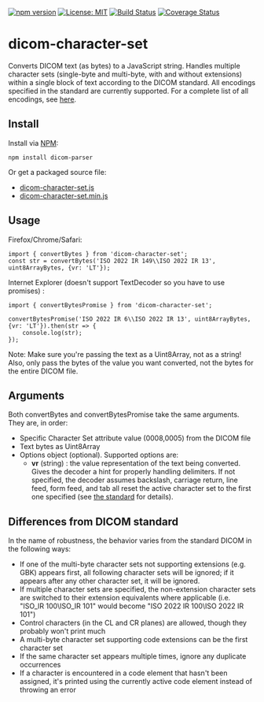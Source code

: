[![npm version](https://badge.fury.io/js/dicom-character-set.svg)](https://badge.fury.io/js/dicom-character-set) [![License: MIT](https://img.shields.io/badge/License-MIT-yellow.svg)](https://opensource.org/licenses/MIT) [![Build Status](https://travis-ci.org/radialogica/dicom-character-set.svg?branch=master)](https://travis-ci.org/radialogica/dicom-character-set)
[![Coverage Status](https://coveralls.io/repos/github/radialogica/dicom-character-set/badge.svg?branch=master)](https://coveralls.io/github/radialogica/dicom-character-set)

dicom-character-set
===================
Converts DICOM text (as bytes) to a JavaScript string. Handles multiple character sets (single-byte and multi-byte, with and without extensions) within a single block of text according to the DICOM standard. All encodings specified in the standard are currently supported. For a complete list of all encodings, see [here](http://dicom.nema.org/medical/dicom/current/output/chtml/part03/sect_C.12.html#sect_C.12.1.1.2).

Install
-------

Install via [NPM](https://www.npmjs.com/):

`npm install dicom-parser`

Or get a packaged source file:

* [dicom-character-set.js](https://unpkg.com/dicom-character-set@latest/dist/dicom-character-set.js)
* [dicom-character-set.min.js](https://unpkg.com/dicom-character-set@latest/dist/dicom-character-set.min.js)

Usage
-----
Firefox/Chrome/Safari:
```
import { convertBytes } from 'dicom-character-set';
const str = convertBytes('ISO 2022 IR 149\\ISO 2022 IR 13', uint8ArrayBytes, {vr: 'LT'});
```
Internet Explorer (doesn't support TextDecoder so you have to use promises) :
```
import { convertBytesPromise } from 'dicom-character-set';

convertBytesPromise('ISO 2022 IR 6\\ISO 2022 IR 13', uint8ArrayBytes, {vr: 'LT'}).then(str => {
    console.log(str);
});
```
Note: Make sure you're passing the text as a Uint8Array, not as a string! Also, only pass the bytes of the value you want converted, not the bytes for the entire DICOM file.

Arguments
-------
Both convertBytes and convertBytesPromise take the same arguments. They are, in order:
* Specific Character Set attribute value (0008,0005) from the DICOM file
* Text bytes as Uint8Array
* Options object (optional). Supported options are:
  * **vr** (string) : the value representation of the text being converted. Gives the decoder a hint for properly handling delimiters. If not specified, the decoder assumes backslash, carriage return, line feed, form feed, and tab all reset the active character set to the first one specified (see [the standard](http://dicom.nema.org/medical/dicom/current/output/html/part05.html#sect_6.1.2.5.3) for details).

Differences from DICOM standard
-------------------------------
In the name of robustness, the behavior varies from the standard DICOM in the following ways:
* If one of the multi-byte character sets not supporting extensions (e.g. GBK) appears first, all following character sets will be ignored; if it appears after any other character set, it will be ignored.
* If multiple character sets are specified, the non-extension character sets are switched to their extension equivalents where applicable (i.e. "ISO_IR 100\ISO_IR 101" would become "ISO 2022 IR 100\ISO 2022 IR 101")
* Control characters (in the CL and CR planes) are allowed, though they probably won't print much
* A multi-byte character set supporting code extensions can be the first character set
* If the same character set appears multiple times, ignore any duplicate occurrences
* If a character is encountered in a code element that hasn't been assigned, it's printed using the currently active code element instead of throwing an error